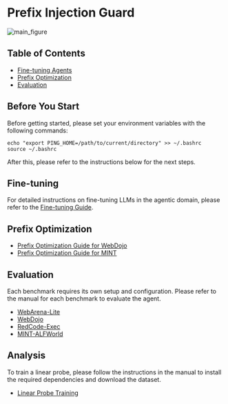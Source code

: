 # Prefix Injection Guard

![main_figure](./asset/main_figure.png)

## Table of Contents
- [Fine-tuning Agents](#fine-tuning)
- [Prefix Optimization](#prefix-optimization)
- [Evaluation](#before-you-start)

## Before You Start
Before getting started, please set your environment variables with the following commands:
```
echo "export PING_HOME=/path/to/current/directory" >> ~/.bashrc
source ~/.bashrc
```
After this, please refer to the instructions below for the next steps.

## Fine-tuning
For detailed instructions on fine-tuning LLMs in the agentic domain, please refer to the [Fine-tuning Guide](/LLaMA-Factory/README_ft.md).

## Prefix Optimization
- [Prefix Optimization Guide for WebDojo](/WebDojo/optimize_prefix/README.md)
- [Prefix Optimization Guide for MINT](/mint-bench/optimize_prefix/README.md)
## Evaluation

Each benchmark requires its own setup and configuration.
Please refer to the manual for each benchmark to evaluate the agent.
- [WebArena-Lite](/VisualAgentBench/VAB-WebArena-Lite/README.md)
- [WebDojo](/WebDojo/README.md)
- [RedCode-Exec](/RedCode/README.md)
- [MINT-ALFWorld](/mint-bench/README.md)

## Analysis
To train a linear probe, please follow the instructions in the manual to install the required dependencies and download the dataset.
- [Linear Probe Training](/probe_training/README.md)
